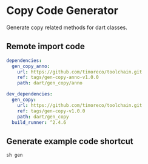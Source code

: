 # Copy Code Generator

Generate copy related methods for dart classes.

## Remote import code

```yaml
dependencies:
  gen_copy_anno:
    url: https://github.com/timoreco/toolchain.git
    ref: tags/gen-copy-anno-v1.0.0
    path: dart/gen_copy/anno

dev_dependencies:
  gen_copy:
    url: https://github.com/timoreco/toolchain.git
    ref: tags/gen-copy-v1.0.0
    path: dart/gen_copy
  build_runner: ^2.4.6
```

## Generate example code shortcut

```shell
sh gen
```
